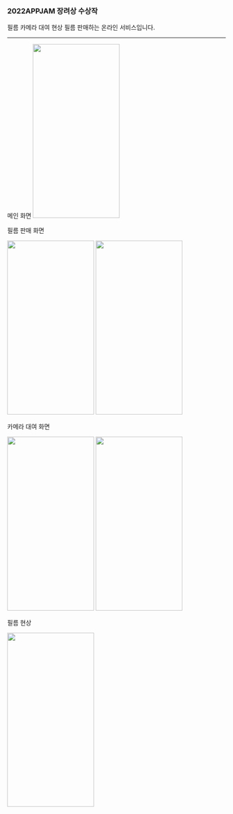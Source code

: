 ### 2022APPJAM 장려상 수상작
필름 카메라 대여 현상 필름 판매하는 온라인 서비스입니다.
<hr/>
메인 화면

<img src="https://user-images.githubusercontent.com/100042038/192105455-1ed0101f-7a99-43af-8a89-02080f0299cf.png" width="200" height="400"/>

필름 판매 화면

<img src="https://user-images.githubusercontent.com/100042038/192105461-6f2c0d68-b4bb-403b-9af2-068109c22603.png" width="200" height="400"/> <img src="https://user-images.githubusercontent.com/100042038/192105460-e825ffec-eb4f-4e2d-a9d8-94e22ef417eb.png" width="200" height="400"/>

카메라 대여 화면 

<img src="https://user-images.githubusercontent.com/100042038/192105457-51ddff8a-b23a-437c-a012-08848e00cb23.png" width="200" height="400"/> <img src="https://user-images.githubusercontent.com/100042038/192105458-bf0c46fd-ee20-4ba0-a768-35b80b4805a6.png" width="200" height="400"/>

필름 현상 

<img src="https://user-images.githubusercontent.com/100042038/192105463-3e2802d9-5b2d-4825-8dad-28eca97bb3fd.png" width="200" height="400"/>
